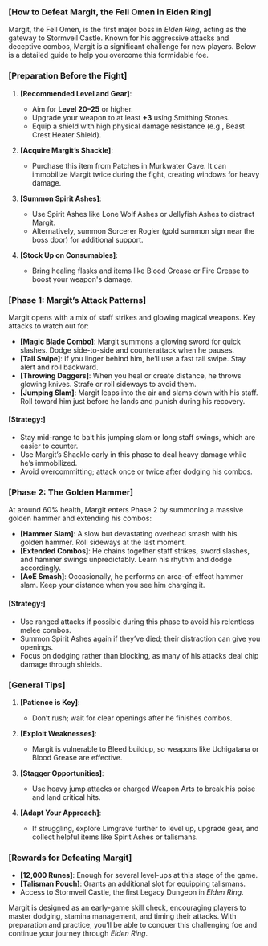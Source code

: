 ### [**How to Defeat Margit, the Fell Omen in Elden Ring**]

Margit, the Fell Omen, is the first major boss in *Elden Ring*, acting as the gateway to Stormveil Castle. Known for his aggressive attacks and deceptive combos, Margit is a significant challenge for new players. Below is a detailed guide to help you overcome this formidable foe.

### [**Preparation Before the Fight**]

1. **[Recommended Level and Gear]**:
   - Aim for **Level 20–25** or higher.
   - Upgrade your weapon to at least **+3** using Smithing Stones.
   - Equip a shield with high physical damage resistance (e.g., Beast Crest Heater Shield).

2. **[Acquire Margit’s Shackle]**:
   - Purchase this item from Patches in Murkwater Cave. It can immobilize Margit twice during the fight, creating windows for heavy damage.

3. **[Summon Spirit Ashes]**:
   - Use Spirit Ashes like Lone Wolf Ashes or Jellyfish Ashes to distract Margit.
   - Alternatively, summon Sorcerer Rogier (gold summon sign near the boss door) for additional support.

4. **[Stock Up on Consumables]**:
   - Bring healing flasks and items like Blood Grease or Fire Grease to boost your weapon's damage.

### [**Phase 1: Margit’s Attack Patterns**]

Margit opens with a mix of staff strikes and glowing magical weapons. Key attacks to watch out for:

- **[Magic Blade Combo]**: Margit summons a glowing sword for quick slashes. Dodge side-to-side and counterattack when he pauses.
- **[Tail Swipe]**: If you linger behind him, he’ll use a fast tail swipe. Stay alert and roll backward.
- **[Throwing Daggers]**: When you heal or create distance, he throws glowing knives. Strafe or roll sideways to avoid them.
- **[Jumping Slam]**: Margit leaps into the air and slams down with his staff. Roll toward him just before he lands and punish during his recovery.

#### [Strategy:]
- Stay mid-range to bait his jumping slam or long staff swings, which are easier to counter.
- Use Margit’s Shackle early in this phase to deal heavy damage while he’s immobilized.
- Avoid overcommitting; attack once or twice after dodging his combos.

### [**Phase 2: The Golden Hammer**]

At around 60% health, Margit enters Phase 2 by summoning a massive golden hammer and extending his combos:

- **[Hammer Slam]**: A slow but devastating overhead smash with his golden hammer. Roll sideways at the last moment.
- **[Extended Combos]**: He chains together staff strikes, sword slashes, and hammer swings unpredictably. Learn his rhythm and dodge accordingly.
- **[AoE Smash]**: Occasionally, he performs an area-of-effect hammer slam. Keep your distance when you see him charging it.

#### [Strategy:]
- Use ranged attacks if possible during this phase to avoid his relentless melee combos.
- Summon Spirit Ashes again if they’ve died; their distraction can give you openings.
- Focus on dodging rather than blocking, as many of his attacks deal chip damage through shields.

### [**General Tips**]

1. **[Patience is Key]**:
   - Don’t rush; wait for clear openings after he finishes combos.

2. **[Exploit Weaknesses]**:
   - Margit is vulnerable to Bleed buildup, so weapons like Uchigatana or Blood Grease are effective.

3. **[Stagger Opportunities]**:
   - Use heavy jump attacks or charged Weapon Arts to break his poise and land critical hits.

4. **[Adapt Your Approach]**:
   - If struggling, explore Limgrave further to level up, upgrade gear, and collect helpful items like Spirit Ashes or talismans.

### [**Rewards for Defeating Margit**]

- **[12,000 Runes]**: Enough for several level-ups at this stage of the game.
- **[Talisman Pouch]**: Grants an additional slot for equipping talismans.
- Access to Stormveil Castle, the first Legacy Dungeon in *Elden Ring*.

Margit is designed as an early-game skill check, encouraging players to master dodging, stamina management, and timing their attacks. With preparation and practice, you’ll be able to conquer this challenging foe and continue your journey through *Elden Ring*.